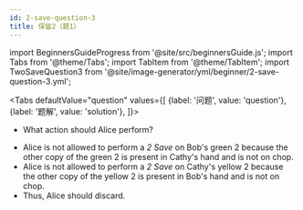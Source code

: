 ```yaml
---
id: 2-save-question-3
title: 保留2（题1）
---
```


import BeginnersGuideProgress from '@site/src/beginnersGuide.js';
import Tabs from '@theme/Tabs';
import TabItem from '@theme/TabItem';
import TwoSaveQuestion3 from '@site/image-generator/yml/beginner/2-save-question-3.yml';

<BeginnersGuideProgress id="2-save-question-3" />

<!-- lint disable no-undefined-references -->

<Tabs
  defaultValue="question"
  values={[
    {label: '问题', value: 'question'},
    {label: '题解', value: 'solution'},
  ]}>
<TabItem value="question">

- What action should Alice perform?

</TabItem>
<TabItem value="solution">

- Alice is not allowed to perform a *2 Save* on Bob's green 2 because the other copy of the green 2 is present in Cathy's hand and is not on chop.
- Alice is not allowed to perform a *2 Save* on Cathy's yellow 2 because the other copy of the yellow 2 is present in Bob's hand and is not on chop.
- Thus, Alice should discard.

</TabItem>
</Tabs>

<TwoSaveQuestion3 />
